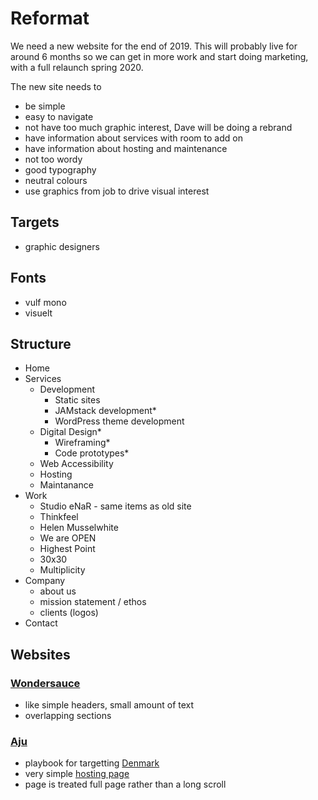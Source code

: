 # Reformat

We need a new website for the end of 2019. This will probably live for around 6 months so we can get in more work and start doing marketing, with a full relaunch spring 2020.

The new site needs to
- be simple
- easy to navigate
- not have too much graphic interest, Dave will be doing a rebrand
- have information about services with room to add on
- have information about hosting and maintenance
- not too wordy
- good typography
- neutral colours
- use graphics from job to drive visual interest

## Targets
- graphic designers

## Fonts
- vulf mono
- visuelt

## Structure
- Home
- Services
  - Development
    - Static sites
    - JAMstack development*
    - WordPress theme development
  - Digital Design*
    - Wireframing*
    - Code prototypes*
  - Web Accessibility
  - Hosting
  - Maintanance
- Work
  - Studio eNaR - same items as old site
  - Thinkfeel
  - Helen Musselwhite
  - We are OPEN
  - Highest Point
  - 30x30
  - Multiplicity
- Company
  - about us
  - mission statement / ethos
  - clients (logos)
- Contact

## Websites

### [Wondersauce](https://www.wondersauce.com/)
- like simple headers, small amount of text
- overlapping sections

### [Aju](https://aju.dk/)
- playbook for targetting [Denmark](https://playbook.aju.dk/)
- very simple [hosting page](https://hostedbyaju.com/)
- page is treated full page rather than a long scroll